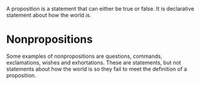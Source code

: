 A proposition is a statement that can either be true or false. It is declarative statement about how the world *is*. 

# Nonpropositions
Some examples of nonpropositions are questions, commands, exclamations, wishes and exhortations. These are statements, but not statements about how the world is so they fail to meet the definition of a proposition.

